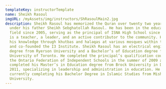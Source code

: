 ```yaml
---
templateKey: instructorTemplate
name: Sheikh Rasoul
imgURL: /myAssets/img/instructors/ShRasoulMain2.jpg
description: Sheikh Rasoul has memorized the Quran over twenty two years ago
  under his father Sheikh Sebghatollah Rasoul. He has been in the education
  field since 2005, serving as the principal of ISNA High School since 2010. He
  is a teacher, a leader, and an active contributor to the community. He conveys
  his knowledge through khutbas and halaqas at various mosques within the GTA
  and co-founded the I3 Institute. Sheikh Rasoul has an electrical engineering
  degree from Ryerson University and a Bachelor’s of Education degree from the
  University of Toronto. He completed the principal’s qualification course from
  the Ontario Federation of Independent Schools in the summer of 2009 and
  completed his Master’s in Education degree from Brock University in December
  2011, specializing in leadership and administration in education. He is
  currently completing his Bachelor Degree in Islamic Studies from Mishkah
  University.
---
```

